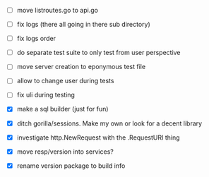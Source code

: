 - [ ] move listroutes.go to api.go

- [ ] fix logs (there all going in there sub directory)
- [ ] fix logs order
- [ ] do separate test suite to only test from user perspective
- [ ] move server creation to eponymous test file
- [ ] allow to change user during tests
- [ ] fix uli during testing
- [x] make a sql builder (just for fun)
- [x] ditch gorilla/sessions. Make my own or look for a decent library
- [x] investigate http.NewRequest with the .RequestURI thing
- [x] move resp/version into services?
- [x] rename version package to build info
